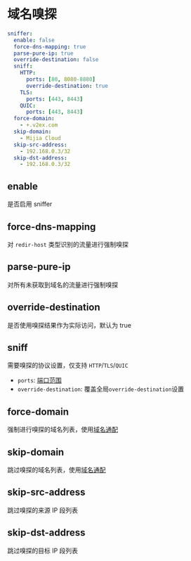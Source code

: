 # 域名嗅探

```{.yaml linenums="1"}
sniffer:
  enable: false
  force-dns-mapping: true
  parse-pure-ip: true
  override-destination: false
  sniff:
    HTTP:
      ports: [80, 8080-8880]
      override-destination: true
    TLS:
      ports: [443, 8443]
    QUIC:
      ports: [443, 8443]
  force-domain:
    - +.v2ex.com
  skip-domain:
    - Mijia Cloud
  skip-src-address:
    - 192.168.0.3/32
  skip-dst-address:
    - 192.168.0.3/32
```

## enable

是否启用 sniffer

## force-dns-mapping

对 `redir-host` 类型识别的流量进行强制嗅探

## parse-pure-ip

对所有未获取到域名的流量进行强制嗅探

## override-destination

是否使用嗅探结果作为实际访问，默认为 true

## sniff

需要嗅探的协议设置，仅支持 `HTTP`/`TLS`/`QUIC`

- `ports`: [端口范围](../../handbook/syntax.md#_14)
- `override-destination`: 覆盖全局`override-destination`设置

## force-domain

强制进行嗅探的域名列表，使用[域名通配](../../handbook/syntax.md#_8)

## skip-domain

跳过嗅探的域名列表，使用[域名通配](../../handbook/syntax.md#_8)

## skip-src-address

跳过嗅探的来源 IP 段列表

## skip-dst-address

跳过嗅探的目标 IP 段列表
